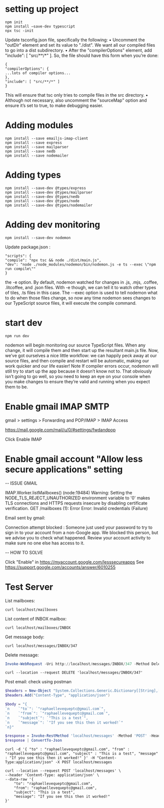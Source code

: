 # setting up project

```
npm init
npm install –save-dev typescript
npx tsc -init
```

Update tsconfig.json file, specifically the following:
• Uncomment the "outDir" element and set its value to "./dist". We want all our compiled files to go into a dist subdirectory.
• After the "compilerOptions" element, add "include": [ "src/**/*" ]. So, the file should have this form when you’re done:
```
{
"compilerOptions": {
...lots of compiler options...
},
"include": [ "src/**/*" ]
}
```
This will ensure that tsc only tries to compile files in the src directory.
• Although not necessary, also uncomment the "sourceMap" option and ensure it’s set to true, to make debugging easier.

# Adding modules

```
npm install --save emailjs-imap-client
npm install --save express
npm install --save mailparser
npm install --save nedb
npm install --save nodemailer
```

# Adding types

```
npm install --save-dev @types/express
npm install --save-dev @types/mailparser
npm install --save-dev @types/nedb
npm install --save-dev @types/node
npm install --save-dev @types/nodemailer
```

# Adding dev monitoring

```
npm install --save-dev nodemon
```

Update package.json :
```
"scripts": {
"compile": "npx tsc && node ./dist/main.js",
"dev": "node ./node_modules/nodemon/bin/nodemon.js -e ts --exec \"npm run compile\""
}
```
the -e option. By default, nodemon watched for changes in .js, .mjs, .coffee, .litcoffee, and .json files. With -e though, we can tell it to watch other types of tiles, .ts files in this case. The --exec option is used to tell nodemon what to do when those files change, so now any time nodemon sees changes to our TypeScript source files, it will execute the compile command.

# start dev 

```
npm run dev
```

nodemon will begin monitoring our source TypeScript files. When any change, it will compile them and then start up the resultant main.js file. Now, we’ve got ourselves a nice little workflow: we can happily peck away at our source files, and then compile and restart will be automatic, making our work quicker and our life easier!
Note
If compiler errors occur, nodemon will still try to start up the app because it doesn’t know not to. That obviously isn’t going to go well, so you need to keep an eye on your console when you make changes to ensure they’re valid and running when you expect them to be.


# Enable gmail IMAP SMTP

gmail > settings > Forwarding and POP/IMAP > IMAP Access

https://mail.google.com/mail/u/0/#settings/fwdandpop

Click Enable IMAP


# Enable gmail account "Allow less secure applications" setting

-- ISSUE GMAIL

IMAP.Worker.listMailboxes()
(node:19484) Warning: Setting the NODE_TLS_REJECT_UNAUTHORIZED environment variable to '0' makes TLS connections and HTTPS requests insecure by disabling certificate verification.
GET /mailboxes (1): Error Error: Invalid credentials (Failure)


Email sent by gmail:

Connection attempt blocked : Someone just used your password to try to sign in to your account from a non-Google app. We blocked this person, but we advise you to check what happened. Review your account activity to make sure no one else has access to it.

-- HOW TO SOLVE

Click "Enable" in https://myaccount.google.com/lesssecureapps
See https://support.google.com/accounts/answer/6010255

# Test Server

List mailboxes:

```
curl localhost/mailboxes
```

List content of INBOX mailbox:

```
curl localhost/mailboxes/INBOX
```

Get message body:

```
curl localhost/messages/INBOX/347
```

Delete message:

``` Powershell
Invoke-WebRequest -Uri http://localhost/messages/INBOX/347 -Method Delete
``` 

``` Linux
curl --location --request DELETE 'localhost/messages/INBOX/347'
``` 


Post email: check using postman

``` Powershell
$headers = New-Object "System.Collections.Generic.Dictionary[[String],[String]]"
$headers.Add("Content-Type", "application/json")

$body = "{
`n    `"to`": `"raphaellevequeptc@gmail.com`",
`n    `"from`": `"raphaellevequeptc@gmail.com`",
`n    `"subject`": `"This is a test`",
`n    `"message`": `"If you see this then it worked!`"
`n}"

$response = Invoke-RestMethod 'localhost/messages' -Method 'POST' -Headers $headers -Body $body
$response | ConvertTo-Json
```

``` Linux
curl -d '{ "to" : "raphaellevequeptc@gmail.com", "from" : "raphaellevequeptc@gmail.com", "subject" : "This is a test", "message" : "If you see this then it worked!" }' -H "Content-Type:application/json" -X POST localhost/messages

curl --location --request POST 'localhost/messages' \
--header 'Content-Type: application/json' \
--data-raw '{
    "to": "raphaellevequeptc@gmail.com",
    "from": "raphaellevequeptc@gmail.com",
    "subject": "This is a test",
    "message": "If you see this then it worked!"
}'
``` 
